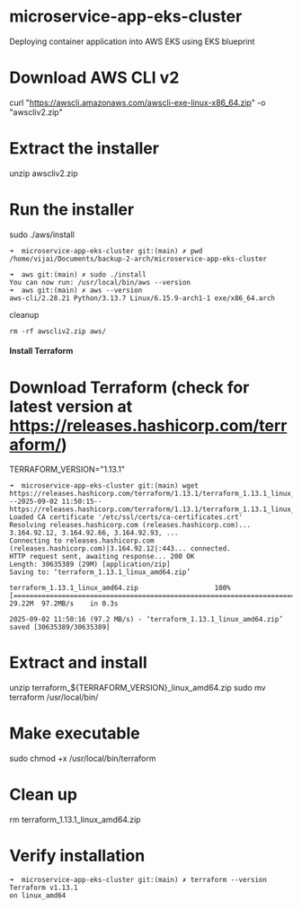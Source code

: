 # microservice-app-eks-cluster
Deploying container application into AWS EKS using EKS blueprint

# Download AWS CLI v2
curl "https://awscli.amazonaws.com/awscli-exe-linux-x86_64.zip" -o "awscliv2.zip"

# Extract the installer
unzip awscliv2.zip

# Run the installer
sudo ./aws/install


```
➜  microservice-app-eks-cluster git:(main) ✗ pwd
/home/vijai/Documents/backup-2-arch/microservice-app-eks-cluster
```

```
➜  aws git:(main) ✗ sudo ./install
You can now run: /usr/local/bin/aws --version
➜  aws git:(main) ✗ aws --version
aws-cli/2.28.21 Python/3.13.7 Linux/6.15.9-arch1-1 exe/x86_64.arch
```

cleanup

```
rm -rf awscliv2.zip aws/
```


#### Install Terraform 
# Download Terraform (check for latest version at https://releases.hashicorp.com/terraform/)
TERRAFORM_VERSION="1.13.1"

```
➜  microservice-app-eks-cluster git:(main) wget https://releases.hashicorp.com/terraform/1.13.1/terraform_1.13.1_linux_amd64.zip
--2025-09-02 11:50:15--  https://releases.hashicorp.com/terraform/1.13.1/terraform_1.13.1_linux_amd64.zip
Loaded CA certificate '/etc/ssl/certs/ca-certificates.crt'
Resolving releases.hashicorp.com (releases.hashicorp.com)... 3.164.92.12, 3.164.92.66, 3.164.92.93, ...
Connecting to releases.hashicorp.com (releases.hashicorp.com)|3.164.92.12|:443... connected.
HTTP request sent, awaiting response... 200 OK
Length: 30635389 (29M) [application/zip]
Saving to: ‘terraform_1.13.1_linux_amd64.zip’

terraform_1.13.1_linux_amd64.zip                   100%[==============================================================================================================>]  29.22M  97.2MB/s    in 0.3s    

2025-09-02 11:50:16 (97.2 MB/s) - ‘terraform_1.13.1_linux_amd64.zip’ saved [30635389/30635389]
```


# Extract and install
unzip terraform_${TERRAFORM_VERSION}_linux_amd64.zip
sudo mv terraform /usr/local/bin/

# Make executable
sudo chmod +x /usr/local/bin/terraform

# Clean up
rm terraform_1.13.1_linux_amd64.zip

# Verify installation
```
➜  microservice-app-eks-cluster git:(main) ✗ terraform --version
Terraform v1.13.1
on linux_amd64
```